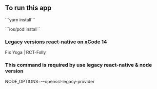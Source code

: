 ## To run this app
´´´yarn install´´´

´´´ios/pod install´´

### Legacy versions react-native on xCode 14
Fix Yoga |
RCT-Folly

### This command is required by use legacy react-native & node version
NODE_OPTIONS=--openssl-legacy-provider 